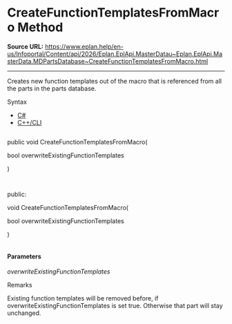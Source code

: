 # CreateFunctionTemplatesFromMacro Method

**Source URL:** https://www.eplan.help/en-us/Infoportal/Content/api/2026/Eplan.EplApi.MasterDatau~Eplan.EplApi.MasterData.MDPartsDatabase~CreateFunctionTemplatesFromMacro.html

---

Creates new function templates out of the macro that is referenced from all the parts in the parts database.

Syntax

- [C#](#i-syntax-CS)
- [C++/CLI](#i-syntax-CPP2005)

```
```
public void CreateFunctionTemplatesFromMacro( 

   bool overwriteExistingFunctionTemplates

)
```
```

```
```
public:

void CreateFunctionTemplatesFromMacro( 

   bool overwriteExistingFunctionTemplates

)
```
```

#### Parameters

*overwriteExistingFunctionTemplates*

Remarks

Existing function templates will be removed before, if overwriteExistingFunctionTemplates is set true. Otherwise that part will stay unchanged.
